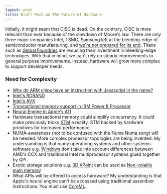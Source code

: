 ```yaml
---
layout: post
title: Draft Post on The Future of Hardware
---
```


Initially, it might seem that CISC is dead. On the contrary, CISC is more relevant than ever because
of the slowdown of Moore's law. There are only three major companies Intel, TSMC, Samsung left at the bleeding-edge of semiconductor manufacturing, and [we're not prepared for its end](https://www.technologyreview.com/s/615226/were-not-prepared-for-the-end-of-moores-law/). Titans such as [Global Foundries](https://www.anandtech.com/show/13277/globalfoundries-stops-all-7nm-development) are reducing their investment in bleeding-edge technolgies. With that in mind,
we can't rely on steady improvements to general purpose improvements. Instead, hardware will
grow more complex to support developer needs.

### Need for Complexity

* [Why do ARM chips have an instruction with Javascript in the name?](https://stackoverflow.com/questions/50966676/why-do-arm-chips-have-an-instruction-with-javascript-in-the-name-fjcvtzs)
* [Intel's RDRAND](https://en.wikipedia.org/wiki/RDRAND)
* [Intel's AVX](https://en.wikipedia.org/wiki/Advanced_Vector_Extensions)
* [Transactional memory support in IBM Power 8 Processor](https://ieeexplore.ieee.org/document/7029245)
* [Neural Engine in Apple's A11](https://www.wired.com/story/apples-neural-engine-infuses-the-iphone-with-ai-smarts/)
* Hardware transactional memory could simplify concurrency. It could make previously tricky [STM](https://queue.acm.org/detail.cfm?id=1454466) a reality. STM backed by hardware primitives for increased performance.
* NUMA-awareness (not to be confused with the Numa Numa song) will be needed. More complex processor topologies are being invented. My understanding is that many operationg systems and other systems software e.g. [Windows](https://www.youtube.com/watch?v=M-Q02b5uvfY) don't take into account differences between AMD's CCX and traditional Intel multiprocessor systems 
glued together by QPI.
* Exotic storage solutions e.g. [3D XPoint](https://en.wikipedia.org/wiki/3D_XPoint) can be used as [Non-volatile main memory](https://en.wikipedia.org/wiki/NVDIMM)
* What APIs will be offered to access hardware? My understanding is that Apple's neural engine can't be accessed
using traditional assembler instructions. You must use [CoreML](https://developer.apple.com/documentation/coreml).

